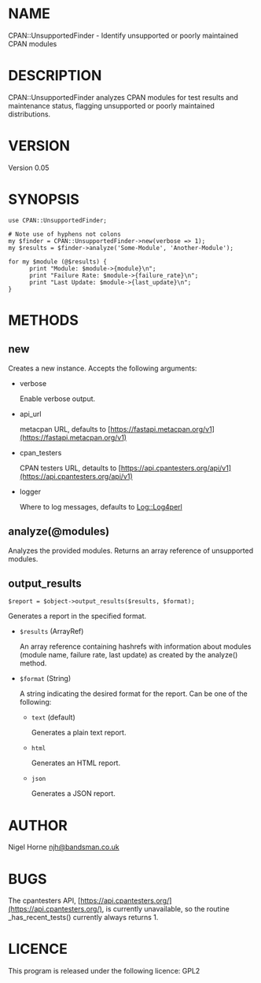 # NAME

CPAN::UnsupportedFinder - Identify unsupported or poorly maintained CPAN modules

# DESCRIPTION

CPAN::UnsupportedFinder analyzes CPAN modules for test results and maintenance status, flagging unsupported or poorly maintained distributions.

# VERSION

Version 0.05

# SYNOPSIS

    use CPAN::UnsupportedFinder;

    # Note use of hyphens not colons
    my $finder = CPAN::UnsupportedFinder->new(verbose => 1);
    my $results = $finder->analyze('Some-Module', 'Another-Module');

    for my $module (@$results) {
          print "Module: $module->{module}\n";
          print "Failure Rate: $module->{failure_rate}\n";
          print "Last Update: $module->{last_update}\n";
    }

# METHODS

## new

Creates a new instance. Accepts the following arguments:

- verbose

    Enable verbose output.

- api\_url

    metacpan URL, defaults to [https://fastapi.metacpan.org/v1](https://fastapi.metacpan.org/v1)

- cpan\_testers

    CPAN testers URL, detaults to [https://api.cpantesters.org/api/v1](https://api.cpantesters.org/api/v1)

- logger

    Where to log messages, defaults to [Log::Log4perl](https://metacpan.org/pod/Log%3A%3ALog4perl)

## analyze(@modules)

Analyzes the provided modules. Returns an array reference of unsupported modules.

## output\_results

    $report = $object->output_results($results, $format);

Generates a report in the specified format.

- `$results` (ArrayRef)

    An array reference containing hashrefs with information about modules (module name, failure rate, last update)
    as created by the analyze() method.

- `$format` (String)

    A string indicating the desired format for the report. Can be one of the following:

    - `text` (default)

        Generates a plain text report.

    - `html`

        Generates an HTML report.

    - `json`

        Generates a JSON report.

# AUTHOR

Nigel Horne <njh@bandsman.co.uk>

# BUGS

The cpantesters API, [https://api.cpantesters.org/](https://api.cpantesters.org/), is currently unavailable,
so the routine \_has\_recent\_tests() currently always returns 1.

# LICENCE

This program is released under the following licence: GPL2
